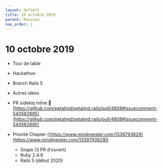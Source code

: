 ```yaml
---
layout: default
title: 10 octobre 2019
parent: Réunion
nav_order: 1
---
```


# 10 octobre 2019

-   Tour de table

-   Hackathon
-   Branch Rails 5
-   Autres idées
-   PR sidekiq inline 👏 [https://github.com/petalmd/petalmd.rails/pull/4808#issuecomment-540562895](https://github.com/petalmd/petalmd.rails/pull/4808#issuecomment-540562895)
-   Priorité Chapter ([https://www.mindmeister.com/1339793829](https://www.mindmeister.com/1339793829))
	-   Grape (3 PR d'ouvert)
	-   Ruby 2.4.9
	-   Rails 5 (début 2020)


<!--stackedit_data:
eyJoaXN0b3J5IjpbMjc1ODU5NzkxLDczMDk5ODExNl19
-->